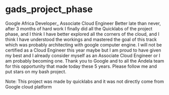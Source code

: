 # gads_project_phase
Google Africa Developer_ Associate Cloud Engineer
Better late than never, after 3 months of hard work I finally
did all the Quicklabs of the project phase, and I think I have better explored
all the corners of the cloud, and I think I have understood the workings and mastered
the goal of this track which was probably architecting with google computer engine.
I will not be certified as a Cloud Engineer this year maybe but I am proud to have given
my best and I already consider myself as an Associate Cloud Engineer or I am probably becoming one. 
Thank you to Google and to all the Andela team for this opportunity that made today these 5 years. 
Please follow me and put stars on my bash project.

Note: This project was made by quicklabs and it was not directly come from Google cloud platform
